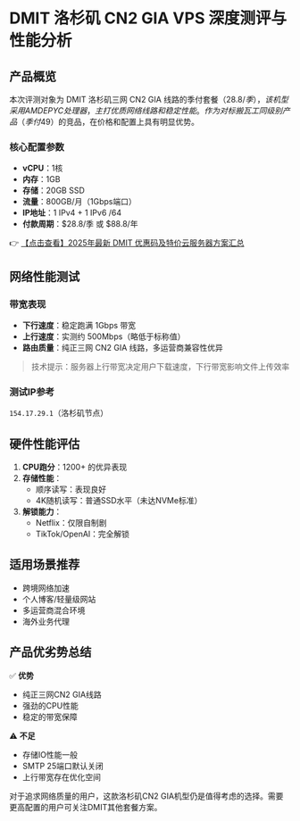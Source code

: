 # DMIT 洛杉矶 CN2 GIA VPS 深度测评与性能分析

## 产品概览
本次评测对象为 DMIT 洛杉矶三网 CN2 GIA 线路的季付套餐（$28.8/季），该机型采用 AMD EPYC 处理器，主打优质网络线路和稳定性能。作为对标搬瓦工同级别产品（季付$49）的竞品，在价格和配置上具有明显优势。

### 核心配置参数
- **vCPU**：1核
- **内存**：1GB 
- **存储**：20GB SSD
- **流量**：800GB/月（1Gbps端口）
- **IP地址**：1 IPv4 + 1 IPv6 /64
- **付款周期**：$28.8/季 或 $88.8/年

👉 [【点击查看】2025年最新 DMIT 优惠码及特价云服务器方案汇总](https://bit.ly/dmit_coupon)

## 网络性能测试
### 带宽表现
- **下行速度**：稳定跑满 1Gbps 带宽
- **上行速度**：实测约 500Mbps（略低于标称值）
- **路由质量**：纯正三网 CN2 GIA 线路，多运营商兼容性优异

> 技术提示：服务器上行带宽决定用户下载速度，下行带宽影响文件上传效率

### 测试IP参考
`154.17.29.1`（洛杉矶节点）

## 硬件性能评估
1. **CPU跑分**：1200+ 的优异表现
2. **存储性能**：
   - 顺序读写：表现良好
   - 4K随机读写：普通SSD水平（未达NVMe标准）
3. **解锁能力**：
   - Netflix：仅限自制剧
   - TikTok/OpenAI：完全解锁

## 适用场景推荐
- 跨境网络加速
- 个人博客/轻量级网站
- 多运营商混合环境
- 海外业务代理

## 产品优劣势总结
✅ **优势**  
- 纯正三网CN2 GIA线路  
- 强劲的CPU性能  
- 稳定的带宽保障  

⚠️ **不足**  
- 存储IO性能一般  
- SMTP 25端口默认关闭  
- 上行带宽存在优化空间  

对于追求网络质量的用户，这款洛杉矶CN2 GIA机型仍是值得考虑的选择。需要更高配置的用户可关注DMIT其他套餐方案。